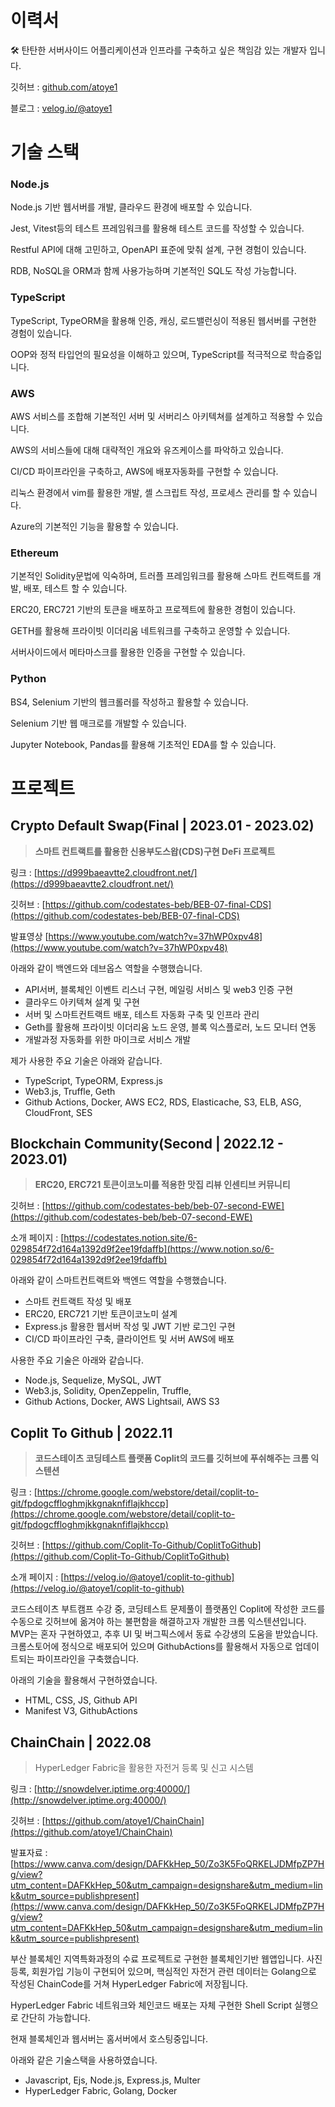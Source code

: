 # 이력서

<aside>
🛠 탄탄한 서버사이드 어플리케이션과 인프라를 구축하고 싶은 책임감 있는 개발자 입니다.

</aside>

깃허브 : [github.com/atoye1](http://github.com/atoye1)

블로그 : [velog.io/@atoye1](https://velog.io/@atoye1)



# 기술 스택

### Node.js

Node.js 기반 웹서버를 개발, 클라우드 환경에 배포할 수 있습니다.

Jest, Vitest등의 테스트 프레임워크를 활용해 테스트 코드를 작성할 수 있습니다.

Restful API에 대해 고민하고, OpenAPI 표준에 맞춰 설계, 구현 경험이 있습니다.

RDB, NoSQL을 ORM과 함께 사용가능하며 기본적인 SQL도 작성 가능합니다.

### TypeScript

TypeScript, TypeORM을 활용해 인증, 캐싱, 로드밸런싱이 적용된 웹서버를 구현한 경험이 있습니다.

OOP와 정적 타입언의 필요성을 이해하고 있으며, TypeScript를 적극적으로 학습중입니다.

### AWS

AWS 서비스를 조합해 기본적인 서버 및 서버리스 아키텍쳐를 설계하고 적용할 수 있습니다.

AWS의 서비스들에 대해 대략적인 개요와 유즈케이스를 파악하고 있습니다.

CI/CD 파이프라인을 구축하고, AWS에 배포자동화를 구현할 수 있습니다.

리눅스 환경에서 vim를 활용한 개발, 셸 스크립트 작성, 프로세스 관리를 할 수 있습니다.

Azure의 기본적인 기능을 활용할 수 있습니다.

### Ethereum

기본적인 Solidity문법에 익숙하며, 트러플 프레임워크를 활용해 스마트 컨트랙트를 개발, 배포, 테스트 할 수 있습니다.

ERC20, ERC721 기반의 토큰을 배포하고 프로젝트에 활용한 경험이 있습니다.

GETH를 활용해 프라이빗 이더리움 네트워크를 구축하고 운영할 수 있습니다.

서버사이드에서 메타마스크를 활용한 인증을 구현할 수 있습니다.

### Python

BS4, Selenium 기반의 웹크롤러를 작성하고 활용할 수 있습니다.

Selenium 기반 웹 매크로를 개발할 수 있습니다.

Jupyter Notebook, Pandas를 활용해 기초적인 EDA를 할 수 있습니다.



# 프로젝트

## Crypto Default Swap(Final | 2023.01 - 2023.02)

> **스마트 컨트랙트를 활용한 신용부도스왑(CDS)구현 DeFi 프로젝트**

링크 : [https://d999baeavtte2.cloudfront.net/](https://d999baeavtte2.cloudfront.net/)

깃허브 : [https://github.com/codestates-beb/BEB-07-final-CDS](https://github.com/codestates-beb/BEB-07-final-CDS)

발표영상 [https://www.youtube.com/watch?v=37hWP0xpv48](https://www.youtube.com/watch?v=37hWP0xpv48)

아래와 같이 백엔드와 데브옵스 역할을 수행했습니다.

- API서버, 블록체인 이벤트 리스너 구현, 메일링 서비스 및 web3 인증 구현
- 클라우드 아키텍쳐 설계 및 구현
- 서버 및 스마트컨트랙트 배포, 테스트 자동화 구축 및 인프라 관리
- Geth를 활용해 프라이빗 이더리움 노드 운영, 블록 익스플로러, 노드 모니터 연동
- 개발과정 자동화를 위한 마이크로 서비스 개발

제가 사용한 주요 기술은 아래와 같습니다.

- TypeScript, TypeORM, Express.js
- Web3.js, Truffle, Geth
- Github Actions, Docker, AWS EC2, RDS, Elasticache, S3, ELB, ASG, CloudFront, SES

## Blockchain Community(Second | 2022.12 - 2023.01)

> **ERC20, ERC721 토큰이코노미를 적용한 맛집 리뷰 인센티브 커뮤니티**

깃허브 : [https://github.com/codestates-beb/beb-07-second-EWE](https://github.com/codestates-beb/beb-07-second-EWE)

소개 페이지 : [https://codestates.notion.site/6-029854f72d164a1392d9f2ee19fdaffb](https://www.notion.so/6-029854f72d164a1392d9f2ee19fdaffb)

아래와 같이 스마트컨트랙트와 백엔드 역할을 수행했습니다.

- 스마트 컨트랙트 작성 및 배포
- ERC20, ERC721 기반 토큰이코노미 설계
- Express.js 활용한 웹서버 작성 및 JWT 기반 로그인 구현
- CI/CD 파이프라인 구축, 클라이언트 및 서버 AWS에 배포

사용한 주요 기술은 아래와 같습니다.

- Node.js, Sequelize, MySQL, JWT
- Web3.js, Solidity, OpenZeppelin, Truffle,
- Github Actions, Docker, AWS Lightsail, AWS S3

## Coplit To Github | 2022.11

> **코드스테이츠 코딩테스트 플랫폼 Coplit의 코드를 깃허브에 푸쉬해주는 크롬 익스텐션**

링크 : [https://chrome.google.com/webstore/detail/coplit-to-git/fpdogcffloghmjkkgnaknfiflajkhccp](https://chrome.google.com/webstore/detail/coplit-to-git/fpdogcffloghmjkkgnaknfiflajkhccp)

깃허브 : [https://github.com/Coplit-To-Github/CoplitToGithub](https://github.com/Coplit-To-Github/CoplitToGithub)

소개 페이지 : [https://velog.io/@atoye1/coplit-to-github](https://velog.io/@atoye1/coplit-to-github)

코드스테이츠 부트캠프 수강 중, 코딩테스트 문제풀이 플랫폼인 Coplit에 작성한 코드를 수동으로 깃허브에 옮겨야 하는 불편함을 해결하고자 개발한 크롬 익스텐션입니다. MVP는 혼자 구현하였고, 추후 UI 및 버그픽스에서 동료 수강생의 도움을 받았습니다. 크롬스토어에 정식으로 배포되어 있으며 GithubActions를 활용해서 자동으로 업데이트되는 파이프라인을 구축했습니다.

아래의 기술을 활용해서 구현하였습니다.

- HTML, CSS, JS, Github API
- Manifest V3, GithubActions

## ChainChain | 2022.08

> HyperLedger Fabric을 활용한 자전거 등록 및 신고 시스템

링크 : [http://snowdelver.iptime.org:40000/](http://snowdelver.iptime.org:40000/)

깃허브 : [https://github.com/atoye1/ChainChain](https://github.com/atoye1/ChainChain)

발표자료 : [https://www.canva.com/design/DAFKkHep_50/Zo3K5FoQRKELJDMfpZP7Hg/view?utm_content=DAFKkHep_50&utm_campaign=designshare&utm_medium=link&utm_source=publishpresent](https://www.canva.com/design/DAFKkHep_50/Zo3K5FoQRKELJDMfpZP7Hg/view?utm_content=DAFKkHep_50&utm_campaign=designshare&utm_medium=link&utm_source=publishpresent)

부산 블록체인 지역특화과정의 수료 프로젝트로 구현한 블록체인기반 웹앱입니다. 사진등록, 회원가입 기능이 구현되어 있으며, 핵심적인 자전거 관련 데이터는 Golang으로 작성된 ChainCode를 거쳐 HyperLedger Fabric에 저장됩니다.

HyperLedger Fabric 네트워크와 체인코드 배포는 자체 구현한 Shell Script 실행으로 간단히 가능합니다.

현재 블록체인과 웹서버는 홈서버에서 호스팅중입니다.

아래와 같은 기술스택을 사용하였습니다.

- Javascript, Ejs, Node.js, Express.js, Multer
- HyperLedger Fabric, Golang, Docker
